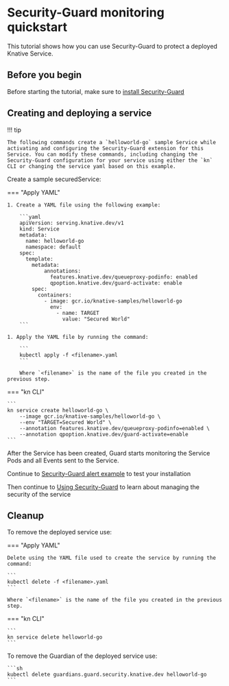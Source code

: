 # Security-Guard monitoring quickstart

This tutorial shows how you can use Security-Guard to protect a deployed Knative Service.

## Before you begin

Before starting the tutorial, make sure to [install Security-Guard](./security-guard-install.md)

## Creating and deploying a service

!!! tip

    The following commands create a `helloworld-go` sample Service while activating and configuring the Security-Guard extension for this Service. You can modify these commands, including changing the Security-Guard configuration for your service using either the `kn` CLI or changing the service yaml based on this example.

Create a sample securedService:

=== "Apply YAML"

    1. Create a YAML file using the following example:

        ```yaml
        apiVersion: serving.knative.dev/v1
        kind: Service
        metadata:
          name: helloworld-go
          namespace: default
        spec:
          template:
            metadata:
                annotations:
                  features.knative.dev/queueproxy-podinfo: enabled
                  qpoption.knative.dev/guard-activate: enable
            spec:
              containers:
                - image: gcr.io/knative-samples/helloworld-go
                  env:
                    - name: TARGET
                      value: "Secured World"
        ```

    1. Apply the YAML file by running the command:

        ```
        kubectl apply -f <filename>.yaml
        ```

        Where `<filename>` is the name of the file you created in the previous step.

=== "kn CLI"

    ```
    kn service create helloworld-go \
        --image gcr.io/knative-samples/helloworld-go \
        --env "TARGET=Secured World" \
        --annotation features.knative.dev/queueproxy-podinfo=enabled \
        --annotation qpoption.knative.dev/guard-activate=enable
    ```

After the Service has been created, Guard starts monitoring the Service Pods and all Events sent to the Service.

Continue to [Security-Guard alert example](./security-guard-example-alerts.md) to test your installation

Then continue to [Using Security-Guard](./security-guard-using.md) to learn about managing the security of the service

## Cleanup

To remove the deployed service use:

=== "Apply YAML"

    Delete using the YAML file used to create the service by running the command:

    ```
    kubectl delete -f <filename>.yaml
    ```

    Where `<filename>` is the name of the file you created in the previous step.

=== "kn CLI"

    ```
    kn service delete helloworld-go
    ```

To remove the Guardian of the deployed service use:

    ```sh
    kubectl delete guardians.guard.security.knative.dev helloworld-go
    ```
